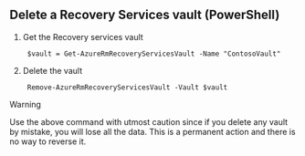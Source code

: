 ## Delete a Recovery Services vault (PowerShell)

1. Get the Recovery services vault

		$vault = Get-AzureRmRecoveryServicesVault -Name "ContosoVault"

2. Delete the vault

		Remove-AzureRmRecoveryServicesVault -Vault $vault

>[!WARNING]
>
> Use the above command with utmost caution since if you delete any vault by mistake, you will lose all the data. This is a permanent action and there is no way to reverse it.


